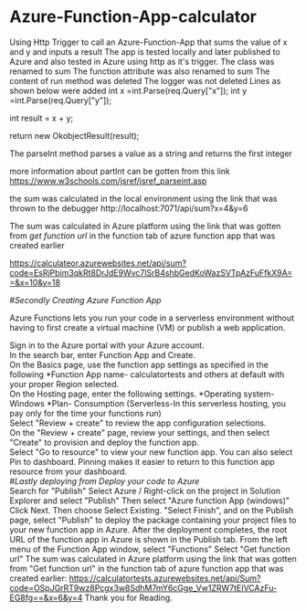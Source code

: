 # Azure-Function-App-calculator
Using Http Trigger to  call an Azure-Function-App that sums the value of x and y and inputs a result
The app is tested locally and later published to Azure and also tested in Azure using http as it's trigger.
The class  was renamed to sum
The function attribute was also renamed  to sum
The content of  run method was deleted
The logger was not deleted 
Lines as shown below were added
int x =int.Parse(req.Query["x"]);
int y =int.Parse(req.Query["y"]);

int result = x + y;

return new OkobjectResult(result);

The parseInt method parses a value as a string and returns the first integer

more information about partInt can be gotten from this link https://www.w3schools.com/jsref/jsref_parseint.asp

the sum was calculated in the local environment using the link that was thrown to the debugger
http://localhost:7071/api/sum?x=4&y=6

The sum was calculated in Azure platform using the link that was gotten from *get function url* in the function tab of azure function app that was created earlier 

https://calculateor.azurewebsites.net/api/sum?code=EsRjPbim3qkRt8DrJdE9Wvc7lSrB4shbGedKoWazSVTpAzFuFfkX9A==&x=10&y=18


#*Secondly Creating Azure Function App*

Azure Functions lets you run your code in a serverless environment without having to first create a virtual machine (VM) or publish a web application.  

Sign in to the Azure portal with your Azure account.  
In the search bar, enter Function App and Create.  
On the Basics page, use the function app settings as specified in the following *Function App name- calculatortests and others at default with your proper Region selected.  
On the Hosting page, enter the following settings. *Operating system- Windows *Plan- Consumption (Serverless-In this serverless hosting, you pay only for the time your functions run)  
Select "Review + create" to review the app configuration selections.   
On the "Review + create" page, review your settings, and then select "Create" to provision and deploy the function app.  
Select "Go to resource" to view your new function app. You can also select Pin to dashboard. Pinning makes it easier to return to this function app resource from your dashboard.  
#*Lastly deploying from Deploy your code to Azure*  
Search for "Publish" Select Azure / Right-click on the project in Solution Explorer and select "Publish"
Then select "Azure function App (windows)" Click Next.
Then choose Select Existing.
"Select Finish", and on the Publish page, select "Publish" to deploy the package containing your project files to your new function app in Azure.
After the deployment completes, the root URL of the function app in Azure is shown in the Publish tab.
From the left menu of the Function App window, select "Functions"
Select "Get function url"
The sum was calculated in Azure platform using the link that was gotten from "Get function url" in the function tab of azure function app that was created earlier: https://calculatortests.azurewebsites.net/api/Sum?code=OSpJGrRT9wz8Pcgx3w8SdhM7mY6cGge_Vw1ZRW7tEIVCAzFu-EG8fg==&x=6&y=4
Thank you for Reading.

